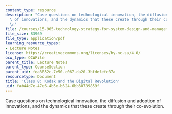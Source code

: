 ```yaml
---
content_type: resource
description: "Case questions on technological innovation, the diffusion and adoption\
  \ of innovations, and the dynamics that these create through their co-evolution.\r\
  \n"
file: /courses/15-965-technology-strategy-for-system-design-and-management-spring-2009/fab44d7e47e64b5eb6246bb30739859f_MIT15_965S09_case08.pdf
file_size: 83969
file_type: application/pdf
learning_resource_types:
- Lecture Notes
license: https://creativecommons.org/licenses/by-nc-sa/4.0/
ocw_type: OCWFile
parent_title: Lecture Notes
parent_type: CourseSection
parent_uid: fea3852c-7e50-c067-da20-3bfdefefc37a
resourcetype: Document
title: 'Class 8: Kodak and the Digital Revolution'
uid: fab44d7e-47e6-4b5e-b624-6bb30739859f
---
```

Case questions on technological innovation, the diffusion and adoption of innovations, and the dynamics that these create through their co-evolution.

